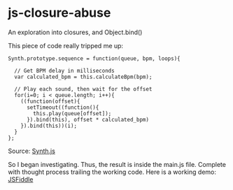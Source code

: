 # js-closure-abuse
An exploration into closures, and Object.bind()



This piece of code really tripped me up:

    Synth.prototype.sequence = function(queue, bpm, loops){

      // Get BPM delay in milliseconds
      var calculated_bpm = this.calculateBpm(bpm);

      // Play each sound, then wait for the offset
      for(i=0; i < queue.length; i++){
        ((function(offset){
          setTimeout((function(){
            this.play(queue[offset]);
          }).bind(this), offset * calculated_bpm)
        }).bind(this))(i);
      }
    };

Source: [Synth.js](https://github.com/garvank/synth-js)


So I began investigating. Thus, the result is inside the main.js file. Complete with thought process trailing the working code.
Here is a working demo: [JSFiddle](https://jsfiddle.net/ryunp/8nyq969t/1/)
